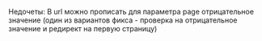 Недочеты:
В url можно прописать для параметра page отрицательное значение (один из вариантов фикса - проверка на отрицательное значение и редирект на первую страницу)


